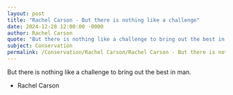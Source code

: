```yaml
---
layout: post
title: "Rachel Carson - But there is nothing like a challenge"
date: 2024-12-28 12:00:00 -0000
author: Rachel Carson
quote: "But there is nothing like a challenge to bring out the best in man."
subject: Conservation
permalink: /Conservation/Rachel Carson/Rachel Carson - But there is nothing like a challenge
---
```


But there is nothing like a challenge to bring out the best in man.

- Rachel Carson
